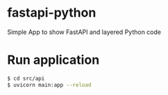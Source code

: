 # fastapi-python
Simple App to show FastAPI and layered Python code

# Run application
```bash
$ cd src/api
$ uvicorn main:app --reload
```